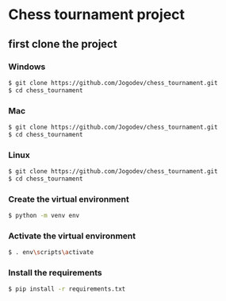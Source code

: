 # Chess tournament project

## first clone the project

### Windows
````bash
$ git clone https://github.com/Jogodev/chess_tournament.git
$ cd chess_tournament
````
### Mac
````bash
$ git clone https://github.com/Jogodev/chess_tournament.git
$ cd chess_tournament
````
### Linux
````bash
$ git clone https://github.com/Jogodev/chess_tournament.git
$ cd chess_tournament
````

### Create the virtual environment
````bash
$ python -m venv env
````

### Activate the virtual environment
````bash
$ . env\scripts\activate 
````

### Install the requirements
````bash
$ pip install -r requirements.txt
````